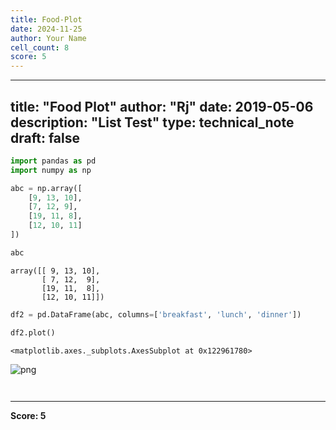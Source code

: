 ```yaml
---
title: Food-Plot
date: 2024-11-25
author: Your Name
cell_count: 8
score: 5
---
```


---
title: "Food Plot"
author: "Rj"
date: 2019-05-06
description: "List Test"
type: technical_note
draft: false
---

```python
import pandas as pd
import numpy as np
```


```python
abc = np.array([
    [9, 13, 10],
    [7, 12, 9],
    [19, 11, 8],
    [12, 10, 11]
])
```


```python
abc
```




    array([[ 9, 13, 10],
           [ 7, 12,  9],
           [19, 11,  8],
           [12, 10, 11]])




```python
df2 = pd.DataFrame(abc, columns=['breakfast', 'lunch', 'dinner'])
```


```python
df2.plot()
```




    <matplotlib.axes._subplots.AxesSubplot at 0x122961780>




    
![png](/mlnotes/images/food-plot_5_1.png)
    



```python

```


```python

```


---
**Score: 5**